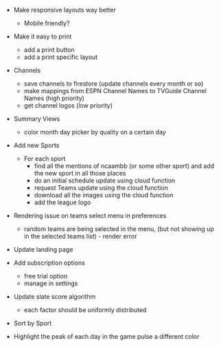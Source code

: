 - Make responsive layouts way better
    - Mobile friendly?

- Make it easy to print
    - add a print button
    - add a print specific layout

- Channels
    - save channels to firestore (update channels every month or so)
    - make mappings from ESPN Channel Names to TVGuide Channel Names (high priority)
    - get channel logos (low priority)

- Summary Views
    - color month day picker by quality on a certain day

- Add new Sports
    - For each sport
        - find all the mentions of ncaambb (or some other sport) and add the new sport in all those places
        - do an initial schedule update using cloud function
        - request Teams update using the cloud function
        - download all the images using the cloud function
        - add the league logo

- Rendering issue on teams select menu in preferences
    - random teams are being selected in the menu, (but not showing up in the selected teams list) - render error

- Update landing page

- Add subscription options
    - free trial option
    - manage in settings

- Update slate score algorithm
    - each factor should be uniformly distributed

- Sort by Sport

- Highlight the peak of each day in the game pulse a different color